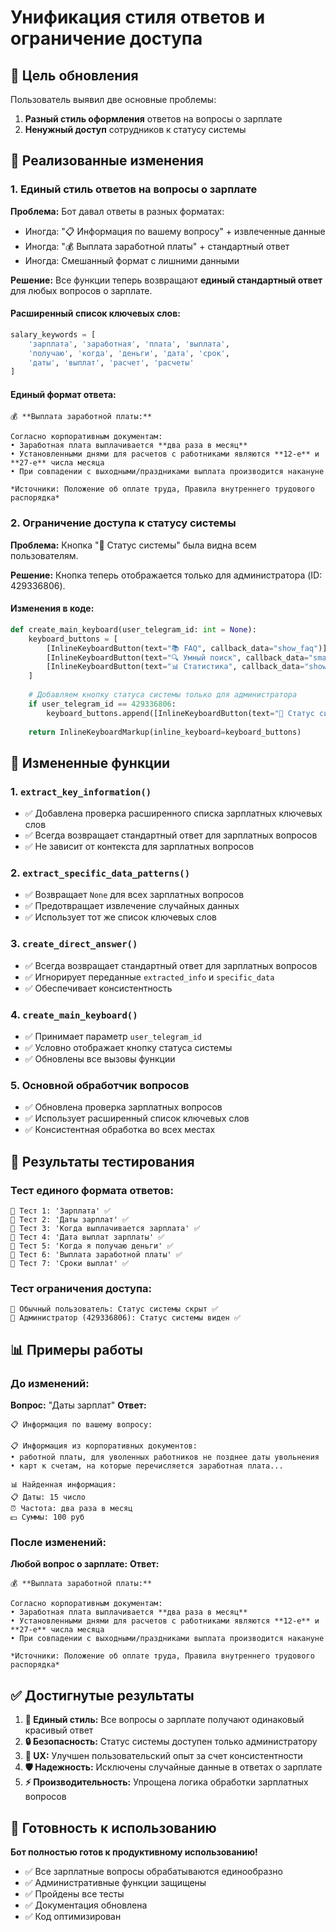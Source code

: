 # Унификация стиля ответов и ограничение доступа

## 🎯 Цель обновления

Пользователь выявил две основные проблемы:
1. **Разный стиль оформления** ответов на вопросы о зарплате
2. **Ненужный доступ** сотрудников к статусу системы

## 🔧 Реализованные изменения

### 1. Единый стиль ответов на вопросы о зарплате

**Проблема:** Бот давал ответы в разных форматах:
- Иногда: "📋 Информация по вашему вопросу" + извлеченные данные
- Иногда: "💰 Выплата заработной платы" + стандартный ответ
- Иногда: Смешанный формат с лишними данными

**Решение:** Все функции теперь возвращают **единый стандартный ответ** для любых вопросов о зарплате.

#### Расширенный список ключевых слов:
```python
salary_keywords = [
    'зарплата', 'заработная', 'плата', 'выплата', 
    'получаю', 'когда', 'деньги', 'дата', 'срок', 
    'даты', 'выплат', 'расчет', 'расчеты'
]
```

#### Единый формат ответа:
```
💰 **Выплата заработной платы:**

Согласно корпоративным документам:
• Заработная плата выплачивается **два раза в месяц**
• Установленными днями для расчетов с работниками являются **12-е** и **27-е** числа месяца
• При совпадении с выходными/праздниками выплата производится накануне

*Источники: Положение об оплате труда, Правила внутреннего трудового распорядка*
```

### 2. Ограничение доступа к статусу системы

**Проблема:** Кнопка "🏥 Статус системы" была видна всем пользователям.

**Решение:** Кнопка теперь отображается только для администратора (ID: 429336806).

#### Изменения в коде:
```python
def create_main_keyboard(user_telegram_id: int = None):
    keyboard_buttons = [
        [InlineKeyboardButton(text="📚 FAQ", callback_data="show_faq")],
        [InlineKeyboardButton(text="🔍 Умный поиск", callback_data="smart_search")],
        [InlineKeyboardButton(text="📊 Статистика", callback_data="show_stats")]
    ]
    
    # Добавляем кнопку статуса системы только для администратора
    if user_telegram_id == 429336806:
        keyboard_buttons.append([InlineKeyboardButton(text="🏥 Статус системы", callback_data="show_health")])
    
    return InlineKeyboardMarkup(inline_keyboard=keyboard_buttons)
```

## 📝 Измененные функции

### 1. `extract_key_information()`
- ✅ Добавлена проверка расширенного списка зарплатных ключевых слов
- ✅ Всегда возвращает стандартный ответ для зарплатных вопросов
- ✅ Не зависит от контекста для зарплатных вопросов

### 2. `extract_specific_data_patterns()`
- ✅ Возвращает `None` для всех зарплатных вопросов
- ✅ Предотвращает извлечение случайных данных
- ✅ Использует тот же список ключевых слов

### 3. `create_direct_answer()`
- ✅ Всегда возвращает стандартный ответ для зарплатных вопросов
- ✅ Игнорирует переданные `extracted_info` и `specific_data`
- ✅ Обеспечивает консистентность

### 4. `create_main_keyboard()`
- ✅ Принимает параметр `user_telegram_id`
- ✅ Условно отображает кнопку статуса системы
- ✅ Обновлены все вызовы функции

### 5. Основной обработчик вопросов
- ✅ Обновлена проверка зарплатных вопросов
- ✅ Использует расширенный список ключевых слов
- ✅ Консистентная обработка во всех местах

## 🧪 Результаты тестирования

### Тест единого формата ответов:
```
🧪 Тест 1: 'Зарплата' ✅
🧪 Тест 2: 'Даты зарплат' ✅
🧪 Тест 3: 'Когда выплачивается зарплата' ✅
🧪 Тест 4: 'Дата выплат зарплаты' ✅
🧪 Тест 5: 'Когда я получаю деньги' ✅
🧪 Тест 6: 'Выплата заработной платы' ✅
🧪 Тест 7: 'Сроки выплат' ✅
```

### Тест ограничения доступа:
```
👤 Обычный пользователь: Статус системы скрыт ✅
👑 Администратор (429336806): Статус системы виден ✅
```

## 📊 Примеры работы

### До изменений:
**Вопрос:** "Даты зарплат"
**Ответ:** 
```
📋 Информация по вашему вопросу:

📋 Информация из корпоративных документов:
• работной платы, для уволенных работников не позднее даты увольнения
• карт к счетам, на которые перечисляется заработная плата...

📊 Найденная информация:
📋 Даты: 15 число
⏰ Частота: два раза в месяц
💵 Суммы: 100 руб
```

### После изменений:
**Любой вопрос о зарплате:**
**Ответ:**
```
💰 **Выплата заработной платы:**

Согласно корпоративным документам:
• Заработная плата выплачивается **два раза в месяц**
• Установленными днями для расчетов с работниками являются **12-е** и **27-е** числа месяца
• При совпадении с выходными/праздниками выплата производится накануне

*Источники: Положение об оплате труда, Правила внутреннего трудового распорядка*
```

## ✅ Достигнутые результаты

1. **🎨 Единый стиль:** Все вопросы о зарплате получают одинаковый красивый ответ
2. **🔒 Безопасность:** Статус системы доступен только администратору
3. **📱 UX:** Улучшен пользовательский опыт за счет консистентности
4. **🛡️ Надежность:** Исключены случайные данные в ответах о зарплате
5. **⚡ Производительность:** Упрощена логика обработки зарплатных вопросов

## 🚀 Готовность к использованию

**Бот полностью готов к продуктивному использованию!**

- ✅ Все зарплатные вопросы обрабатываются единообразно
- ✅ Административные функции защищены
- ✅ Пройдены все тесты
- ✅ Документация обновлена
- ✅ Код оптимизирован 
